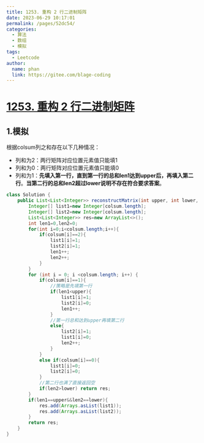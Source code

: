 ```yaml
---
title: 1253. 重构 2 行二进制矩阵
date: 2023-06-29 10:17:01
permalink: /pages/52dc54/
categories:
  - 算法
  - 数组
  - 模拟
tags:
  - Leetcode
author: 
  name: phan
  link: https://gitee.com/blage-coding
---
```

# [1253. 重构 2 行二进制矩阵](https://leetcode.cn/problems/reconstruct-a-2-row-binary-matrix/)

## 1.模拟

根据colsum列之和存在以下几种情况：

- 列和为2：两行矩阵对应位置元素值只能填1
- 列和为0：两行矩阵对应位置元素值只能填0
- 列和为1：**先填入第一行，直到第一行的总和len1达到upper后，再填入第二行**。**当第二行的总和len2超过lower说明不存在符合要求答案**。

```java
class Solution {
    public List<List<Integer>> reconstructMatrix(int upper, int lower, int[] colsum) {
        Integer[] list1=new Integer[colsum.length];
        Integer[] list2=new Integer[colsum.length];
        List<List<Integer>> res=new ArrayList<>();
        int len1=0,len2=0;
        for(int i=0;i<colsum.length;i++){
            if(colsum[i]==2){
                list1[i]=1;
                list2[i]=1;
                len1++;
                len2++;
            }
        }
        for (int i = 0; i <colsum.length; i++) {
            if(colsum[i]==1){
                //策略是先填第一行
                if(len1<upper){
                    list1[i]=1;
                    list2[i]=0;
                    len1++;
                }
                //第一行总和达到upper再填第二行
                else{
                    list2[i]=1;
                    list1[i]=0;
                    len2++;
                }
            }
            else if(colsum[i]==0){
                list1[i]=0;
                list2[i]=0;
            }
			//第二行也满了直接返回空
            if(len2>lower) return res;
        }
        if(len1==upper&&len2==lower){
            res.add(Arrays.asList(list1));
            res.add(Arrays.asList(list2));
        }
        return res;
    }
}
```

